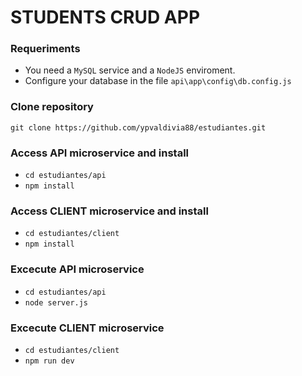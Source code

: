 # STUDENTS CRUD APP

### Requeriments

- You need a `MySQL` service and a `NodeJS` enviroment.
- Configure your database in the file `api\app\config\db.config.js`

### Clone repository

`git clone https://github.com/ypvaldivia88/estudiantes.git`

### Access API microservice and install

- `cd estudiantes/api`
- `npm install`

### Access CLIENT microservice and install

- `cd estudiantes/client`
- `npm install`

### Excecute API microservice

- `cd estudiantes/api`
- `node server.js`

### Excecute CLIENT microservice

- `cd estudiantes/client`
- `npm run dev`

